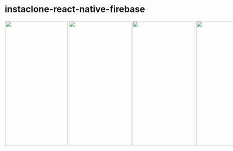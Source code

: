 # instaclone-react-native-firebase
<div style="display:flex;flexDirection:row;">
<img src="https://user-images.githubusercontent.com/65611955/101287930-5cf79780-3819-11eb-8cc6-49f638519d71.png" width="200" height="400" style="margin:2;"/>
<img src="https://user-images.githubusercontent.com/65611955/101288140-ee1b3e00-381a-11eb-8702-ea00c0b6a3c4.png" width="200" height="400" style="margin:2;"/>
<img src="https://user-images.githubusercontent.com/65611955/101288145-f6737900-381a-11eb-84ae-63f0e1d70e40.png" width="200" height="400" style="margin:2;"/>
<img src="https://user-images.githubusercontent.com/65611955/101288147-f96e6980-381a-11eb-9551-338fc1ec2a8f.png" width="200" height="400" style="margin:2;"/>
<img src="https://user-images.githubusercontent.com/65611955/101288150-fc695a00-381a-11eb-84c9-6630ad5a3b6d.png" width="200" height="400" style="margin:2;"/>
<img src="https://user-images.githubusercontent.com/65611955/101288152-ff644a80-381a-11eb-9852-d3e9aa1c83a6.png" width="200" height="400" style="margin:2;"/>
<img src="https://user-images.githubusercontent.com/65611955/101288154-02f7d180-381b-11eb-9bad-628e351866dd.png" width="200" height="400" style="margin:2;"/>
  
<img src="https://user-images.githubusercontent.com/65611955/101288517-1146ed00-381d-11eb-9976-4ff377dde89f.gif" width="200" height="400" style="margin:2;"/>

<img src="https://user-images.githubusercontent.com/65611955/101288641-97fbca00-381d-11eb-92f4-a24d8b4135e1.png" width="200" height="400" style="margin:2;"/>
<img src="https://user-images.githubusercontent.com/65611955/101288645-9b8f5100-381d-11eb-8c29-e2672a8314b1.png" width="200" height="400" style="margin:2;"/>

  </div>
